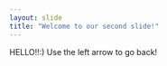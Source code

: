 ```yaml
---
layout: slide
title: "Welcome to our second slide!"
---
```

HELLO!!:)
Use the left arrow to go back!
